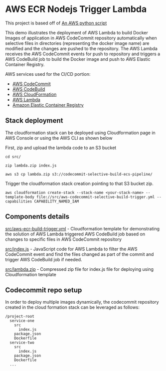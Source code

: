 # AWS ECR Nodejs Trigger Lambda

This project is based off of [An AWS python script](git@github.com:aws-samples/aws-codecommit-selective-build-trigger.git)

This demo illustrates the deployment of AWS Lambda to build Docker Images of application in AWS CodeCommit repository automatically when selective files in directories (representing the docker image name) are modified and the changes are pushed to the repository. The AWS Lambda receives the AWS CodeCommit events for push to repository and triggers a AWS CodeBuild job to build the Docker image and push to AWS Elastic Container Registry.

AWS services used for the CI/CD portion:

- [AWS CodeCommit](https://aws.amazon.com/codecommit/)
- [AWS CodeBuild](https://aws.amazon.com/codebuild/)
- [AWS CloudFormation](https://aws.amazon.com/cloudformation/)
- [AWS Lambda](https://aws.amazon.com/lambda/)
- [Amazon Elastic Container Registry](https://aws.amazon.com/ecr/)


## Stack deployment

The cloudformation stack can be deployed using Cloudformation page in AWS Console or using the AWS CLI as shown below

First, zip and upload the lambda code to an S3 bucket

`cd src/`

`zip lambda.zip index.js`

`aws s3 cp lambda.zip s3://codecommit-selective-build-ecs-pipeline/`

Trigger the cloudformation stack creation pointing to that S3 bucket zip.

`aws cloudformation create-stack --stack-name <your-stack-name> --template-body file://src/aws-codecommit-selective-build-trigger.yml --capabilities CAPABILITY_NAMED_IAM`

## Components details

[src/aws-ecr-build-trigger.yml](src/aws-ecr-build-trigger.yml) - Cloudformation template for demonstrating the solution of AWS Lambda triggered AWS CodeBuild job based on changes to specific files in AWS CodeCommit repository

[src/index.js](src/index.js) - JavaScript code for AWS Lambda to filter the AWS CodeCommit event and find the files changed as part of the commit and trigger AWS CodeBuild job if needed.

[src/lambda.zip](src/lambda.zip) - Compressed zip file for index.js file for deploying using Cloudformation template

## Codecommit repo setup

In order to deploy multiple images dynamically, the codecommit repository created in the cloud formation stack can be leveraged as follows:

```
/project-root
  service-one
    src
      index.js
    package.json
    Dockerfile
  service-two
    src
      index.js
    package.json
    Dockerfile
  ...
```